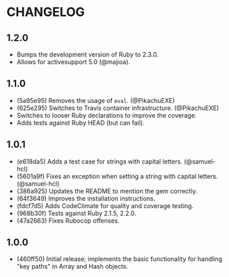 # CHANGELOG

## 1.2.0

* Bumps the development version of Ruby to 2.3.0.
* Allows for activesupport 5.0 (@majioa).

## 1.1.0

* (5a95e95) Removes the usage of `eval`. (@PikachuEXE)
* (625e295) Switches to Travis container infrastructure. (@PikachuEXE)
* Switches to looser Ruby declarations to improve the coverage.
* Adds tests against Ruby HEAD (but can fail).

## 1.0.1

* (e618da5) Adds a test case for strings with capital letters. (@samuel-hcl)
* (5601a9f) Fixes an exception when setting a string with capital letters. (@samuel-hcl)
* (386a925) Updates the README to mention the gem correctly.
* (64f3649) Improves the installation instructions.
* (fdcf7d5) Adds CodeClimate for quality and coverage testing.
* (968b30f) Tests against Ruby 2.1.5, 2.2.0.
* (47a2663) Fixes Rubocop offenses.

## 1.0.0

* (460ff50) Initial release; implements the basic functionality for handling
  "key paths" in Array and Hash objects.
